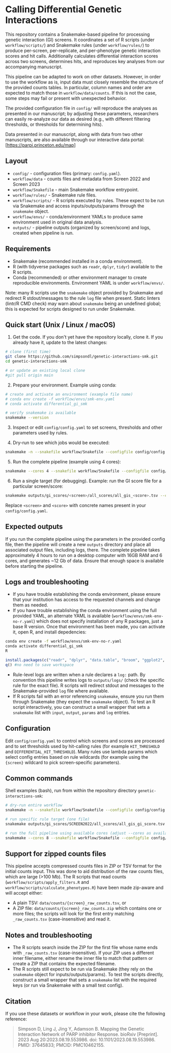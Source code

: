 # Calling Differential Genetic Interactions

This repository contains a Snakemake-based pipeline for processing genetic interaction (GI) screens. It coordinates a set of R scripts (under `workflow/scripts/`) and Snakemake rules (under `workflow/rules/`) to produce per-screen, per-replicate, and per-phenotype genetic interaction scores and hit calls. Additionally calculates differential interaction scores across two screens, determines hits, and reproduces key analyses from our accompanying manuscript.

This pipeline can be adapted to work on other datasets. However, in order to use the workflow as is, input data must closely resemble the structure of the provided counts tables. In particular, column names and order are expected to match those in `workflow/data/counts`. If this is not the case, some steps may fail or present with unexpected behavior. 

The provided configuration file in `config/` will reproduce the analyses as presented in our manuscript; by adjusting these parameters, researchers can easily re-analyze our data as desired (e.g., with different filtering thresholds, or thresholds for determining hits).  

Data presented in our manuscript, along with data from two other manuscripts, are also available through our interactive data portal: [https://parpi.princeton.edu/map]

## Layout

- `config/` - configuration files (primary: `config.yaml`).
- `workflow/data` - counts files and metadata from Screen 2022 and Screen 2023
- `workflow/Snakefile` - main Snakemake workflow entrypoint.
- `workflow/rules/` - Snakemake rule files.
- `workflow/scripts/` - R scripts executed by rules. These expect to be run via Snakemake and access inputs/outputs/params through the `snakemake` object.
- `workflow/envs/` - conda/environment YAMLs to produce same environment used in original data analysis.
- `outputs/` - pipeline outputs (organized by screen/score) and logs, created when pipeline is run.

## Requirements

- Snakemake (recommended installed in a conda environment).
- R (with tidyverse packages such as `readr`, `dplyr`, `tidyr`) available to the R scripts.
- Conda (recommended) or other environment manager to create reproducible environments. Environment YAML is under `workflow/envs/`.

Note: many R scripts use the `snakemake` object provided by Snakemake and redirect R stdout/messages to the rule `log` file when present. Static linters (lintr/R CMD check) may warn about `snakemake` being an undefined global; this is expected for scripts designed to run under Snakemake.

## Quick start (Unix / Linux / macOS)

1. Get the code. If you don't yet have the repository locally, clone it. If you already have it, update to the latest changes:

```bash
# clone (first time)
git clone https://github.com/simpsondl/genetic-interactions-smk.git
cd genetic-interactions-smk

# or update an existing local clone
#git pull origin main
```

2. Prepare your environment. Example using conda:

```bash
# create and activate an environment (example file name)
# conda env create -f workflow/envs/smk-env.yaml
# conda activate differential_gi_smk

# verify snakemake is available
snakemake --version
```

3. Inspect or edit `config/config.yaml` to set screens, thresholds and other parameters used by rules.

4. Dry-run to see which jobs would be executed:

```bash
snakemake -n --snakefile workflow/Snakefile --configfile config/config.yaml
```

5. Run the complete pipeline (example using 4 cores):

```bash
snakemake --cores 4 --snakefile workflow/Snakefile --configfile config/config.yaml
```

6. Run a single target (for debugging). Example: run the GI score file for a particular screen/score:

```bash
snakemake outputs/gi_scores/<screen>/all_scores/all_gis_<score>.tsv --cores 1 --snakefile workflow/Snakefile --configfile config/config.yaml
```

Replace `<screen>` and `<score>` with concrete names present in your `config/config.yaml`.

## Expected outputs

If you run the complete pipeline using the parameters in the provided config file, then the pipeline will create a new `outputs` directory and place all associated output files, including logs, there. The complete pipeline takes approximately 4 hours to run on a desktop computer with 16GB RAM and 6 cores, and generates ~12 Gb of data. Ensure that enough space is available before starting the pipeline.

## Logs and troubleshooting

- If you have trouble establishing the conda environment, please ensure that your institution has access to the requested channels and change them as needed.
- If you have trouble establishing the conda environment using the full provided YAML, an alternate YAML is available (`workflow/envs/smk-env-no-r.yaml`) which does not specify installation of any R packages, just a base R version. Once that environment has been made, you can activate it, open R, and install depedencies:

```bash
conda env create -f workflow/envs/smk-env-no-r.yaml
conda activate differential_gi_smk
R
```

```R
install.packages(c("readr", "dplyr", "data.table", "broom", "ggplot2", "ggrepel"))
q() #no need to save workspace
```

- Rule-level logs are written when a rule declares a `log:` path. By convention this pipeline writes logs to `outputs/logs/` (check the specific rule for the exact file). R scripts will redirect stdout and messages to the Snakemake-provided `log` file where available.
- If R scripts fail with an error referencing `snakemake`, ensure you run them through Snakemake (they expect the `snakemake` object). To test an R script interactively, you can construct a small wrapper that sets a `snakemake` list with `input`, `output`, `params` and `log` entries.

## Configuration

Edit `config/config.yaml` to control which screens and scores are processed and to set thresholds used by hit-calling rules (for example `HIT_THRESHOLD` and `DIFFERENTIAL_HIT_THRESHOLD`). Many rules use lambda params which select config entries based on rule wildcards (for example using the `{screen}` wildcard to pick screen-specific parameters).

## Common commands

Shell examples (bash), run from within the repository directory `genetic-interactions-smk`:

```bash
# dry-run entire workflow
snakemake -n --snakefile workflow/Snakefile --configfile config/config.yaml

# run specific rule target (one file)
snakemake outputs/gi_scores/SCREEN2022/all_scores/all_gis_gi_score.tsv --cores 1 --snakefile workflow/Snakefile --configfile config/config.yaml

# run the full pipeline using available cores (adjust --cores as available)
snakemake --cores 8 --snakefile workflow/Snakefile --configfile config/config.yaml
```

## Support for zipped counts files

This pipeline accepts compressed counts files in ZIP or TSV format for the initial counts input. This was done to aid distribution of the raw counts files, which are large (>100 Mb). The R scripts that read counts (`workflow/scripts/apply_filters.R` and `workflow/scripts/calculate_phenotypes.R`) have been made zip-aware and will accept either:

- A plain TSV: `data/counts/{screen}_raw_counts.tsv`, or
- A ZIP file: `data/counts/{screen}_raw_counts.zip` which contains one or more files; the scripts will look for the first entry matching `_raw_counts.tsv` (case-insensitive) and read it.

## Notes and troubleshooting

- The R scripts search inside the ZIP for the first file whose name ends with `_raw_counts.tsv` (case-insensitive). If your ZIP uses a different inner filename, either rename the inner file to match that pattern or create a ZIP that contains the expected filename.
- The R scripts still expect to be run via Snakemake (they rely on the `snakemake` object for inputs/outputs/params). To test the scripts directly, construct a small wrapper that sets a `snakemake` list with the required keys (or run via Snakemake with a small test config).

## Citation

If you use these datasets or workflow in your work, please cite the following reference:

> Simpson D, Ling J, Jing Y, Adamson B. Mapping the Genetic Interaction Network of PARP inhibitor Response. bioRxiv [Preprint]. 2023 Aug 20:2023.08.19.553986. doi: 10.1101/2023.08.19.553986. PMID: 37645833; PMCID: PMC10462155.
